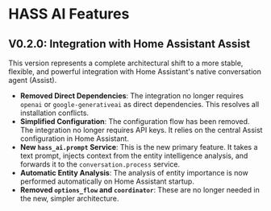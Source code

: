 # HASS AI Features

## V0.2.0: Integration with Home Assistant Assist

This version represents a complete architectural shift to a more stable, flexible, and powerful integration with Home Assistant's native conversation agent (Assist).

- **Removed Direct Dependencies**: The integration no longer requires `openai` or `google-generativeai` as direct dependencies. This resolves all installation conflicts.
- **Simplified Configuration**: The configuration flow has been removed. The integration no longer requires API keys. It relies on the central Assist configuration in Home Assistant.
- **New `hass_ai.prompt` Service**: This is the new primary feature. It takes a text prompt, injects context from the entity intelligence analysis, and forwards it to the `conversation.process` service.
- **Automatic Entity Analysis**: The analysis of entity importance is now performed automatically on Home Assistant startup.
- **Removed `options_flow` and `coordinator`**: These are no longer needed in the new, simpler architecture.
